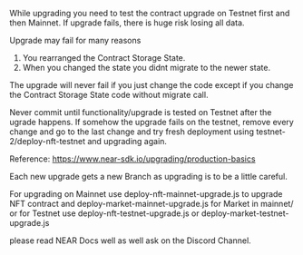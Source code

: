 While upgrading you need to test the contract upgrade on Testnet first and then Mainnet.
If upgrade fails, there is huge risk losing all data.

Upgrade may fail for many reasons
1) You rearranged the Contract Storage State.
2) When you changed the state you didnt migrate to the newer state.

The upgrade will never fail if you just change the code except if you change the Contract Storage State code without migrate call.

Never commit until functionality/upgrade is tested on Testnet after the ugrade happens. If somehow the upgrade fails on the testnet, remove every change and go to the last change and try fresh deployment using testnet-2/deploy-nft-testnet and upgrading again.

Reference:
https://www.near-sdk.io/upgrading/production-basics

Each new upgrade gets a new Branch as upgrading is to be a little careful.

For upgrading on Mainnet use deploy-nft-mainnet-upgrade.js to upgrade NFT contract and deploy-market-mainnet-upgrade.js for Market in mainnet/
or for Testnet use deploy-nft-testnet-upgrade.js or deploy-market-testnet-upgrade.js

please read NEAR Docs well as well ask on the Discord Channel.